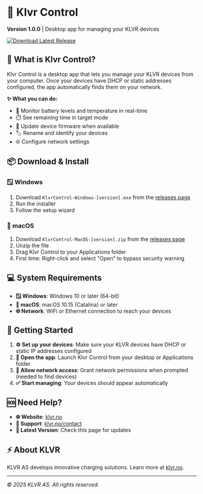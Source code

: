 # 🔋 Klvr Control

**Version 1.0.0** | Desktop app for managing your KLVR devices

[![Download Latest Release](https://img.shields.io/badge/Download-Latest%20Release-brightgreen?style=for-the-badge)](https://github.com/KLVR-no/klvr-control-releases/releases/latest)

## 🚀 What is Klvr Control?

Klvr Control is a desktop app that lets you manage your KLVR devices from your computer. Once your devices have DHCP or static addresses configured, the app automatically finds them on your network.

**✨ What you can do:**
- 🔋 Monitor battery levels and temperature in real-time
- ⏱️ See remaining time in target mode
- 🔄 Update device firmware when available
- 🏷️ Rename and identify your devices
- 🌐 Configure network settings

## 📦 Download & Install

### 🪟 Windows
1. Download `KlvrControl-Windows-[version].exe` from the [releases page](https://github.com/KLVR-no/klvr-control-releases/releases)
2. Run the installer
3. Follow the setup wizard

### 🍎 macOS
1. Download `KlvrControl-MacOS-[version].zip` from the [releases page](https://github.com/KLVR-no/klvr-control-releases/releases)
2. Unzip the file
3. Drag Klvr Control to your Applications folder
4. First time: Right-click and select "Open" to bypass security warning

## 💻 System Requirements

- **🪟 Windows**: Windows 10 or later (64-bit)
- **🍎 macOS**: macOS 10.15 (Catalina) or later
- **🌐 Network**: WiFi or Ethernet connection to reach your devices

## 🎯 Getting Started

1. **⚙️ Set up your devices**: Make sure your KLVR devices have DHCP or static IP addresses configured
2. **🚀 Open the app**: Launch Klvr Control from your desktop or Applications folder
3. **🔐 Allow network access**: Grant network permissions when prompted (needed to find devices)
4. **✅ Start managing**: Your devices should appear automatically

## 🆘 Need Help?

- **🌐 Website**: [klvr.no](https://klvr.no)
- **📧 Support**: [klvr.no/contact](https://klvr.no/contact)
- **🔄 Latest Version**: Check this page for updates

## ⚡ About KLVR

KLVR AS develops innovative charging solutions. Learn more at [klvr.no](https://klvr.no).

---

*© 2025 KLVR AS. All rights reserved.* 
